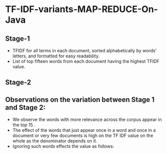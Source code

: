 TF-IDF-variants-MAP-REDUCE-On-Java
===================================

Stage-1
--------
- TFIDF for all terms in each document, sorted alphabetically by words’ letters, and formatted for easy readability.
- List of top fifteen words from each document having the highest TFIDF value.

Stage-2
--------


Observations on the variation between Stage 1 and Stage 2:
-------------------------------------------------------------

- We observe the words with more relevance across the corpus appear in the top 15 .
- The effect of the words that just appear once in a word and once in a document or very few
documents is high on the TF IDF value on the whole as the denominator depends on it.
- Ignoring such words effects the value as follows:
